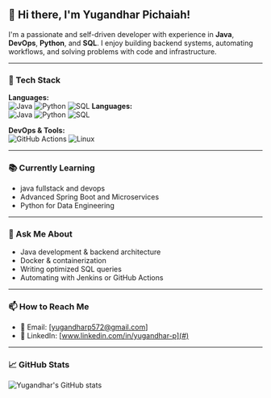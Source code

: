 ## 👋 Hi there, I'm Yugandhar Pichaiah!

I'm a passionate and self-driven developer with experience in **Java**, **DevOps**, **Python**, and **SQL**. I enjoy building backend systems, automating workflows, and solving problems with code and infrastructure.

---

### 🔧 Tech Stack

**Languages:**  
![Java](https://img.shields.io/badge/Java-ED8B00?style=flat&logo=java&logoColor=white)
![Python](https://img.shields.io/badge/Python-3776AB?style=flat&logo=python&logoColor=white)
![SQL](https://img.shields.io/badge/SQL-336791?style=flat&logo=postgresql&logoColor=white)
**Languages:**  
![Java](https://img.shields.io/badge/Java-ED8B00?style=flat&logo=java&logoColor=white)
![Python](https://img.shields.io/badge/Python-3776AB?style=flat&logo=python&logoColor=white)
![SQL](https://img.shields.io/badge/SQL-336791?style=flat&logo=postgresql&logoColor=white)

**DevOps & Tools:**  
![GitHub Actions](https://img.shields.io/badge/GitHub%20Actions-2088FF?style=flat&logo=github-actions&logoColor=white)
![Linux](https://img.shields.io/badge/Linux-FCC624?style=flat&logo=linux&logoColor=black)

---



### 📚 Currently Learning

- java fullstack and devops
- Advanced Spring Boot and Microservices
- Python for Data Engineering

---

### 💬 Ask Me About

- Java development & backend architecture
- Docker & containerization
- Writing optimized SQL queries
- Automating with Jenkins or GitHub Actions

---

### 📫 How to Reach Me

- 📧 Email: [yugandharp572@gmail.com]
- 💼 LinkedIn: [www.linkedin.com/in/yugandhar-p](#)


---

### 📈 GitHub Stats

![Yugandhar's GitHub stats](https://github-readme-stats.vercel.app/api?username=yugandharpichaiah&show_icons=true&theme=default)

<!-- Optional extras -->
<!--
![Top Langs](https://github-readme-stats.vercel.app/api/top-langs/?username=yugandharpichaiah&layout=compact)
-->


